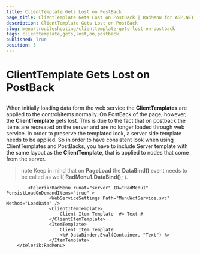 ```yaml
---
title: ClientTemplate Gets Lost on PostBack
page_title: ClientTemplate Gets Lost on PostBack | RadMenu for ASP.NET AJAX Documentation
description: ClientTemplate Gets Lost on PostBack
slug: menu/troubleshooting/clienttemplate-gets-lost-on-postback
tags: clienttemplate,gets,lost,on,postback
published: True
position: 5
---
```


# ClientTemplate Gets Lost on PostBack



## 

When initially loading data form the web service the **ClientTemplates** are applied to the control/items normally. On PostBack of the page, however, the **ClientTemplate** gets lost. This is due to the fact that on postback the items are recreated on the server and are no longer loaded through web service. In order to preserve the templated look, a server side template needs to be applied. So in order to have consistent look when using ClientTemplates and PostBacks, you have to include Server template with the same layout as the **ClientTemplate**, that is applied to nodes that come from the server.

>note Keep in mind that on **PageLoad** the **DataBind()** event needs to be called as well( **RadMenu1.DataBind();** ).
>


````ASPNET
	    <telerik:RadMenu runat="server" ID="RadMenu1" PersistLoadOnDemandItems="true" >
	            <WebServiceSettings Path="MenuWcfService.svc" Method="LoadData" />
	            <ClientItemTemplate>
	                Client Item Template  #= Text #
	            </ClientItemTemplate>
	            <ItemTemplate>
	                Client Item Template
	                <%# DataBinder.Eval(Container, "Text") %>
	            </ItemTemplate>
	</telerik:RadMenu>
````


